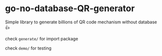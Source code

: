 # go-no-database-QR-generator


Simple library to generate billions of QR code mechanism without database :+1:

check `generate/` for import package

check `demo/` for testing